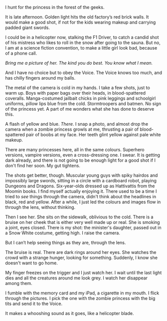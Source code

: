 I hunt for the princess in the forest of the geeks. 

It is late afternoon. Golden light hits the old factory’s red brick walls. It would make a good shot, if not for the kids wearing makeup and carrying padded giant swords. 

I could be in a helicopter now, stalking the F1 Driver, to catch a candid shot of his mistress who likes to roll in the snow after going to the sauna. But no, I am at a science fiction convention, to make a little girl look bad, because of a phone call. 

*Bring me a picture of her. The kind you do best. You know what I mean.*

And I have no choice but to obey the Voice. The Voice knows too much, and has chilly fingers around my balls.  

The metal of the camera is cold in my hands. I take a few shots, just to warm up. Boys with paper bags over their heads, in blood-spattered coveralls. Manga-costumed jailbait chicks in pink leggings and schoolgirl uniforms, pillow lips blue from the cold. Stormtroopers and batmen. No sign of the princess yet. A part of me wonders what she has done to deserve this. 

A flash of yellow and blue. *There*. I snap a photo, and almost drop the camera when a zombie princess growls at me, thrusting a pair of blood-spattered pair of boobs at my face. Her teeth glint yellow against pale white makeup.

There are many princesses here, all in the same colours. Superhero versions, vampire versions, even a cross-dressing one. I swear. It is getting dark already, and there is not going to be enough light for a good shot if I don't find her soon. My gut tightens.  

The shots get better, though. Muscular young guys with spiky hairdos and impossibly large swords, sitting in a circle with a cardboard robot, playing Dungeons and Dragons. Six-year-olds dressed up as Hattivattis from the Moomin books. I find myself actually enjoying it. There used to be a time I tried to *see* things through the camera, didn't think about the headlines in black, red and yellow. After a while, I just led the colours and images flow in through the lens, without thinking. 

Then I see her. She sits on the sidewalk, oblivious to the cold. There is a bruise on her cheek that is either very well made up or real. She is smoking a joint, eyes closed. There is my shot: the minister's daughter, passed out in a Snow White costume, getting high. I raise the camera. 

But I can’t help seeing things as they are, through the lens.  

The bruise is real. There are dark rings around her eyes. She watches the crowd with a strange hunger, looking for something. Suddenly, I know she doesn't want to go home. 

My finger freezes on the trigger and I just watch her. I wait until the last light dies and all the creatures around me look grey. I watch her disappear among them. 

I fumble with the memory card and my iPad, a cigarette in my mouth. I flick through the pictures. I pick the one with the zombie princess with the big tits and send it to the Voice. 

It makes a whooshing sound as it goes, like a helicopter blade. 